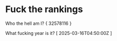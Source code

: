 # Fuck the rankings

Who the hell am I?
{ 32578116 }

What fucking year is it?
[ 2025-03-16T04:50:00Z ]
